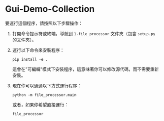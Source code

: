 # Gui-Demo-Collection

要運行這個程序，請按照以下步驟操作：

1. 打開命令提示符或終端，導航到 `1-file_processor` 文件夾（包含 `setup.py` 的文件夾）。

2. 運行以下命令來安裝程序：
   ```
   pip install -e .
   ```
   這會在"可編輯"模式下安裝程序，這意味著你可以修改源代碼，而不需要重新安裝。

3. 現在你可以通過以下方式運行程序：
   ```
   python -m file_processor.main
   ```
   或者，如果你希望直接運行：
   ```
   file_processor
   ```